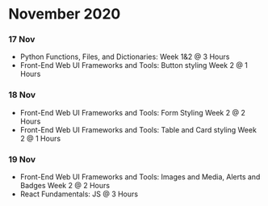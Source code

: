 # November 2020

### 17 Nov
- Python Functions, Files, and Dictionaries: Week 1&2 @ 3 Hours
- Front-End Web UI Frameworks and Tools: Button styling Week 2 @ 1 Hours

### 18 Nov
- Front-End Web UI Frameworks and Tools: Form Styling Week 2 @ 2 Hours
- Front-End Web UI Frameworks and Tools: Table and Card styling Week 2 @ 1 Hours

### 19 Nov
- Front-End Web UI Frameworks and Tools: Images and Media, Alerts and Badges Week 2 @ 2 Hours
- React Fundamentals: JS @ 3 Hours

